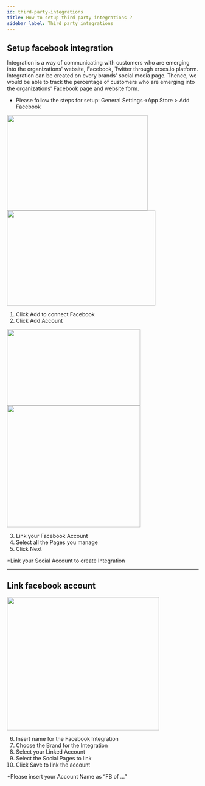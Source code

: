 ```yaml
---
id: third-party-integrations
title: How to setup third party integrations ?
sidebar_label: Third party integrations
---
```


## Setup facebook integration

Integration is a way of communicating with customers who are emerging into the organizations' website, Facebook, Twitter through erxes.io platform. Integration can be created on every brands' social media page. Thence, we would be able to track the percentage of customers who are emerging into the organizations' Facebook page and website form.

+ Please follow the steps for setup: General Settings->App Store > Add Facebook
<div>
  <img src="https://s3-us-west-2.amazonaws.com/erxes-docs/customer-support/customer-support-2.png" style="width:370px;height:250px;" />
  <img src="https://s3-us-west-2.amazonaws.com/erxes-docs/customer-support/customer-support-3.png" style="width:390px;height:250px;" />
</div>

1. Click Add to connect Facebook
2. Click Add Account

<div>
  <img src="https://s3-us-west-2.amazonaws.com/erxes-docs/customer-support/customer-support-4.png" style="width:350px;height:200px;" />
  <br/>
  <img src="https://s3-us-west-2.amazonaws.com/erxes-docs/customer-support/customer-support-5.png" style="width:350px;height:320px;" />
</div>

3. Link your Facebook Account
4. Select all the Pages  you   manage
5. Click Next


<aside class="notice">
  *Link your Social Account to create Integration
</aside>

---

## Link facebook account

<div>
  <img src="https://s3-us-west-2.amazonaws.com/erxes-docs/customer-support/customer-support-6.png" style="width:400px;height:350px;" />
</div>

6.    Insert name for the Facebook Integration
7.    Choose the Brand for the Integration
8.    Select your Linked Account
9.    Select the Social Pages to link
10.  Click Save to link the account

<aside class="notice">
  *Please insert your Account Name as “FB of …”
</aside>
